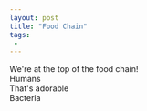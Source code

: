 ```yaml
---
layout: post
title: "Food Chain"
tags:
 -
---
```

<div class="frames">
  <div class="frame caption-top frame-blue">
    <div class="bubble bubble-middle">
      We're at the top of the food chain!
    </div>
    <aside>Humans</aside>
  </div>
  <div class="frame caption-top frame-violet">
    <div class="bubble bubble-middle bubble-right">
      That's adorable
    </div>
    <aside>Bacteria</aside>
  </div>
</div>
